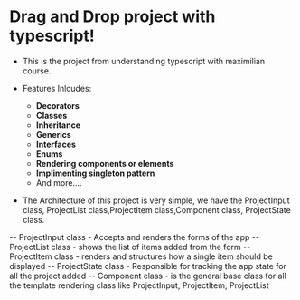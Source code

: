 # Drag and Drop project with typescript!

- This is the project from understanding typescript with maximilian course.
- Features Inlcudes:
  - **Decorators**
  - **Classes**
  - **Inheritance**
  - **Generics**
  - **Interfaces**
  - **Enums**
  - **Rendering components or elements**
  - **Implimenting singleton pattern**
  - And more....
  
- The Architecture of this project is very simple, we have the ProjectInput class, ProjectList class,ProjectItem class,Component class, ProjectState class.

-- ProjectInput class - Accepts and renders the forms of the app
-- ProjectList class - shows the list of items added from the form
-- ProjectItem class - renders and structures how a single item should be displayed
-- ProjectState class - Responsible for tracking the app state for all the project added
-- Component class - is the general base class for all the template rendering class like ProjectInput, ProjectItem, ProjectList

